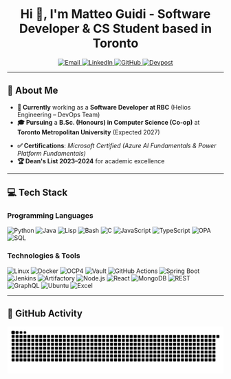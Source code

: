 <!-- README for GitHub Profile -->
<!-- Replace MatteoGuidii with your actual GitHub username, if needed -->

<div align="center">
  
  <!-- Your Logo (ensure this file path is correct in your repo) -->
  <!-- <img src="assets/logo.png" alt="Matteo Guidi Logo"/> -->

  <!-- Introduction / Headline -->
  <h1>Hi 👋, I'm Matteo Guidi - Software Developer & CS Student based in Toronto</h1>

  <!-- Quick Links with Badges -->
  <p>
    <a href="mailto:matteo.guidi@torontomu.ca">
      <img src="https://img.shields.io/badge/Email-D14836?style=for-the-badge&logo=gmail&logoColor=white" alt="Email"/>
    </a>
    <a href="https://www.linkedin.com/in/matteoguidii/">
      <img src="https://img.shields.io/badge/LinkedIn-%230077B5.svg?style=for-the-badge&logo=linkedin&logoColor=white" alt="LinkedIn"/>
    </a>
    <a href="https://github.com/MatteoGuidii">
      <img src="https://img.shields.io/badge/GitHub-100000?style=for-the-badge&logo=github&logoColor=white" alt="GitHub"/>
    </a>
    <a href="https://devpost.com/matteo-guidi">
      <img src="https://img.shields.io/badge/Devpost-00457C.svg?style=for-the-badge&logo=devpost&logoColor=white" alt="Devpost"/>
    </a>
  </p>
</div>

---

## 🔎 About Me
- **🏦 Currently** working as a **Software Developer at RBC** (Helios Engineering – DevOps Team)
- **🎓 Pursuing** a **B.Sc. (Honours) in Computer Science (Co-op)** at **Toronto Metropolitan University** (Expected 2027)  
<!-- - **🔬 Active Member** of **TMU WAVE (Underwater Robotics)** & **TMAV (Aerial Vehicles)** -->
- **✅ Certifications**: *Microsoft Certified (Azure AI Fundamentals & Power Platform Fundamentals)*  
- **🏆 Dean's List 2023–2024** for academic excellence  

---

## 💻 Tech Stack

### Programming Languages
![Python](https://img.shields.io/badge/Python-3670A0?style=for-the-badge&logo=python&logoColor=ffdd54)
![Java](https://img.shields.io/badge/Java-ED8B00?style=for-the-badge&logo=java&logoColor=white)
![Lisp](https://img.shields.io/badge/Lisp-A42E2B?style=for-the-badge&logo=common-lisp&logoColor=white)
![Bash](https://img.shields.io/badge/Bash-121011?style=for-the-badge&logo=gnu-bash&logoColor=white)
![C](https://img.shields.io/badge/C-00599C?style=for-the-badge&logo=c&logoColor=white)
![JavaScript](https://img.shields.io/badge/JavaScript-323330?style=for-the-badge&logo=javascript&logoColor=F7DF1E)
![TypeScript](https://img.shields.io/badge/TypeScript-007ACC.svg?style=for-the-badge&logo=typescript&logoColor=white)
![OPA](https://img.shields.io/badge/OPA-14274E.svg?style=for-the-badge&logo=openpolicyagent&logoColor=white)
![SQL](https://img.shields.io/badge/SQL-025E8C?style=for-the-badge&logo=amazon-dynamodb&logoColor=white)

### Technologies & Tools
![Linux](https://img.shields.io/badge/Linux-FCC624?style=for-the-badge&logo=linux&logoColor=black)
![Docker](https://img.shields.io/badge/Docker-2496ED?style=for-the-badge&logo=docker&logoColor=white)
![OCP4](https://img.shields.io/badge/OpenShift%20OCP4-EE0000?style=for-the-badge&logo=redhat&logoColor=white)
![Vault](https://img.shields.io/badge/HashiCorp%20Vault-000000?style=for-the-badge&logo=vault&logoColor=white)
![GitHub Actions](https://img.shields.io/badge/GitHub_Actions-2088FF?style=for-the-badge&logo=github-actions&logoColor=white)
![Spring Boot](https://img.shields.io/badge/Spring_Boot-F2F4F9?style=for-the-badge&logo=spring-boot)
![Jenkins](https://img.shields.io/badge/Jenkins-D24939?style=for-the-badge&logo=jenkins&logoColor=white)
![Artifactory](https://img.shields.io/badge/Artifactory-607078?style=for-the-badge&logo=jfrog&logoColor=white)
![Node.js](https://img.shields.io/badge/Node.js-43853D.svg?style=for-the-badge&logo=node-dot-js&logoColor=white)
![React](https://img.shields.io/badge/React-20232A.svg?style=for-the-badge&logo=react&logoColor=61DAFB)
![MongoDB](https://img.shields.io/badge/MongoDB-4EA94B.svg?style=for-the-badge&logo=mongodb&logoColor=white)
![REST](https://img.shields.io/badge/REST-07575B.svg?style=for-the-badge&logo=swagger&logoColor=white)
![GraphQL](https://img.shields.io/badge/GraphQL-E10098.svg?style=for-the-badge&logo=graphql&logoColor=white)
![Ubuntu](https://img.shields.io/badge/Ubuntu-E95420?style=for-the-badge&logo=ubuntu&logoColor=white)
![Excel](https://img.shields.io/badge/Excel-217346?style=for-the-badge&logo=microsoft-excel&logoColor=white)

---

## 🎯 GitHub Activity

<picture>
  <source media="(prefers-color-scheme: dark)" srcset="https://raw.githubusercontent.com/MatteoGuidii/MatteoGuidii/output/github-snake-dark.svg" />
  <source media="(prefers-color-scheme: light)" srcset="https://raw.githubusercontent.com/MatteoGuidii/MatteoGuidii/output/github-snake.svg" />
  <img alt="github-snake" src="https://raw.githubusercontent.com/MatteoGuidii/MatteoGuidii/output/github-snake.svg" />
</picture>
